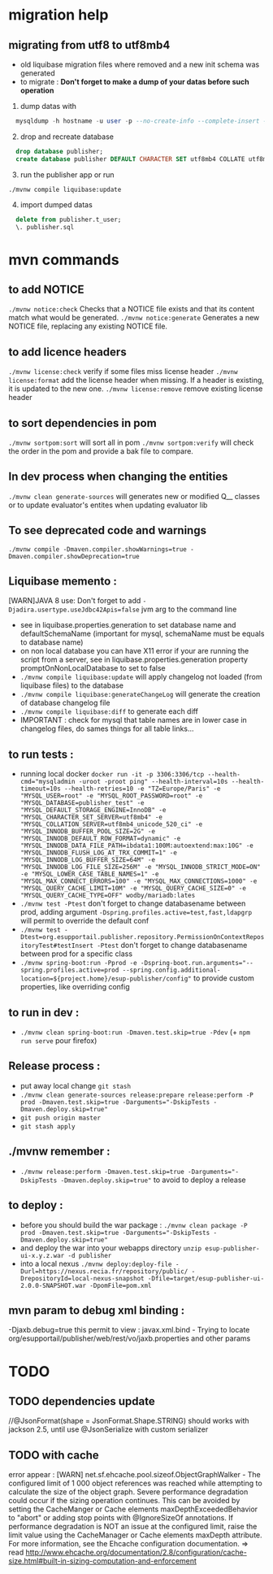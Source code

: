 # migration help

## migrating from utf8 to utf8mb4
- old liquibase migration files where removed and a new init schema was generated
- to migrate :
__Don't forget to make a dump of your datas before such operation__
1. dump datas with
```sql
  mysqldump -h hostname -u user -p --no-create-info --complete-insert --extended-insert --ignore-table="publisher.databasechangeloglock" --ignore-table="publisher.databasechangelog" --ignore-table="publisher.t_persistent_audit_event" --ignore-table="publisher.t_persistent_audit_event_data" "publisher" > "publisher.sql"
```
2. drop and recreate database
```sql
  drop database publisher;
  create database publisher DEFAULT CHARACTER SET utf8mb4 COLLATE utf8mb4_unicode_520_ci;
```
3. run the publisher app or run
```mvn
./mvnw compile liquibase:update
```
4. import dumped datas
```sql
  delete from publisher.t_user;
  \. publisher.sql
```

# mvn commands

## to add NOTICE
`./mvnw notice:check` Checks that a NOTICE file exists and that its content match what would be generated.
`./mvnw notice:generate` Generates a new NOTICE file, replacing any existing NOTICE file.


## to add licence headers
`./mvnw license:check` verify if some files miss license header
`./mvnw license:format` add the license header when missing. If a header is existing, it is updated to the new one.
`./mvnw license:remove` remove existing license header

## to sort dependencies in pom
`./mvnw sortpom:sort` will sort all in pom
`./mvnw sortpom:verify` will check the order in the pom and provide a bak file to compare.

## In dev process when changing the entities
`./mvnw clean generate-sources` will generates new or modified Q__ classes or to update evaluator's entites when updating evaluator lib

## To see deprecated code and warnings
 `./mvnw compile -Dmaven.compiler.showWarnings=true -Dmaven.compiler.showDeprecation=true`


## Liquibase memento :
[WARN]JAVA 8 use: Don't forget to add `-Djadira.usertype.useJdbc42Apis=false` jvm arg to the command line
- see in liquibase.properties.generation to set database name and defaultSchemaName (important for mysql, schemaName must be equals to database name)
- on non local database you can have X11 error if your are running the script from a server, see in liquibase.properties.generation property promptOnNonLocalDatabase to set to false
- `./mvnw compile liquibase:update` will apply changelog not loaded (from liquibase files) to the database
- `./mvnw compile liquibase:generateChangeLog` will generate the creation of database changelog file
- `./mvnw compile liquibase:diff` to generate each diff
- IMPORTANT : check for mysql that table names are in lower case in changelog files, do sames things for all table links...


## to run tests :

- running local docker `docker run -it -p 3306:3306/tcp --health-cmd="mysqladmin -uroot -proot ping" --health-interval=10s --health-timeout=10s --health-retries=10 -e "TZ=Europe/Paris" -e "MYSQL_USER=root" -e "MYSQL_ROOT_PASSWORD=root" -e "MYSQL_DATABASE=publisher_test" -e "MYSQL_DEFAULT_STORAGE_ENGINE=InnoDB" -e "MYSQL_CHARACTER_SET_SERVER=utf8mb4" -e "MYSQL_COLLATION_SERVER=utf8mb4_unicode_520_ci" -e "MYSQL_INNODB_BUFFER_POOL_SIZE=2G" -e "MYSQL_INNODB_DEFAULT_ROW_FORMAT=dynamic" -e "MYSQL_INNODB_DATA_FILE_PATH=ibdata1:100M:autoextend:max:10G" -e "MYSQL_INNODB_FLUSH_LOG_AT_TRX_COMMIT=1" -e "MYSQL_INNODB_LOG_BUFFER_SIZE=64M" -e "MYSQL_INNODB_LOG_FILE_SIZE=256M" -e "MYSQL_INNODB_STRICT_MODE=ON" -e "MYSQL_LOWER_CASE_TABLE_NAMES=1" -e "MYSQL_MAX_CONNECT_ERRORS=100" -e "MYSQL_MAX_CONNECTIONS=1000" -e "MYSQL_QUERY_CACHE_LIMIT=10M" -e "MYSQL_QUERY_CACHE_SIZE=0" -e "MYSQL_QUERY_CACHE_TYPE=OFF" wodby/mariadb:lates`
- `./mvnw test -Ptest` don't forget to change databasename between prod, adding argument `-Dspring.profiles.active=test,fast,ldapgrp` will permit to override the default conf
- `./mvnw test -Dtest=org.esupportail.publisher.repository.PermissionOnContextRepositoryTest#testInsert -Ptest` don't forget to change databasename between prod for a specific class
- `./mvnw spring-boot:run -Pprod -e -Dspring-boot.run.arguments="--spring.profiles.active=prod --spring.config.additional-location=${project.home}/esup-publisher/config"` to provide custom properties, like overriding config

## to run in dev :
- `./mvnw clean spring-boot:run -Dmaven.test.skip=true -Pdev` (+ `npm run serve` pour firefox)

## Release process :
- put away local change `git stash`
- `./mvnw clean generate-sources release:prepare release:perform -P prod -Dmaven.test.skip=true -Darguments="-DskipTests -Dmaven.deploy.skip=true"`
- `git push origin master`
- `git stash apply`

## ./mvnw remember :
- `./mvnw release:perform -Dmaven.test.skip=true -Darguments="-DskipTests -Dmaven.deploy.skip=true"` to avoid to deploy a release

## to deploy :
- before you should build the war package : `./mvnw clean package -P prod -Dmaven.test.skip=true -Darguments="-DskipTests -Dmaven.deploy.skip=true"`
- and deploy the war into your webapps directory `unzip esup-publisher-ui-x.y.z.war -d publisher`
- into a local nexus `./mvnw deploy:deploy-file -Durl=https://nexus.recia.fr/repository/public/ -DrepositoryId=local-nexus-snapshot -Dfile=target/esup-publisher-ui-2.0.0-SNAPSHOT.war -DpomFile=pom.xml`

## mvn param to debug xml binding :
-Djaxb.debug=true
this permit to view : javax.xml.bind - Trying to locate org/esupportail/publisher/web/rest/vo/jaxb.properties and other params

# TODO

## TODO dependencies update
//@JsonFormat(shape = JsonFormat.Shape.STRING) should works with jackson 2.5, until use @JsonSerialize with custom serializer

## TODO with cache
error appear :
[WARN] net.sf.ehcache.pool.sizeof.ObjectGraphWalker - The configured limit of 1 000 object references was reached while attempting to calculate the size of the object graph.
Severe performance degradation could occur if the sizing operation continues. This can be avoided by setting the CacheManger or Cache <sizeOfPolicy> elements maxDepthExceededBehavior
to "abort" or adding stop points with @IgnoreSizeOf annotations. If performance degradation is NOT an issue at the configured limit, raise the limit value using the CacheManager or
Cache <sizeOfPolicy> elements maxDepth attribute. For more information, see the Ehcache configuration documentation.
=> read http://www.ehcache.org/documentation/2.8/configuration/cache-size.html#built-in-sizing-computation-and-enforcement